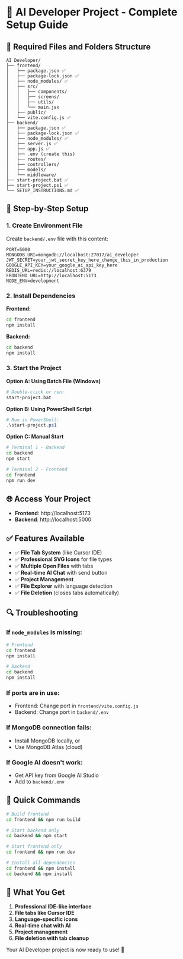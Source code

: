 # 🚀 AI Developer Project - Complete Setup Guide

## 📁 **Required Files and Folders Structure**

```
AI Developer/
├── frontend/
│   ├── package.json ✅
│   ├── package-lock.json ✅
│   ├── node_modules/ ✅
│   ├── src/
│   │   ├── components/
│   │   ├── screens/
│   │   ├── utils/
│   │   └── main.jsx
│   ├── public/
│   └── vite.config.js ✅
├── backend/
│   ├── package.json ✅
│   ├── package-lock.json ✅
│   ├── node_modules/ ✅
│   ├── server.js ✅
│   ├── app.js ✅
│   ├── .env (create this)
│   ├── routes/
│   ├── controllers/
│   ├── models/
│   └── middleware/
├── start-project.bat ✅
├── start-project.ps1 ✅
└── SETUP_INSTRUCTIONS.md ✅
```

## 🔧 **Step-by-Step Setup**

### **1. Create Environment File**
Create `backend/.env` file with this content:
```env
PORT=5000
MONGODB_URI=mongodb://localhost:27017/ai_developer
JWT_SECRET=your_jwt_secret_key_here_change_this_in_production
GOOGLE_API_KEY=your_google_ai_api_key_here
REDIS_URL=redis://localhost:6379
FRONTEND_URL=http://localhost:5173
NODE_ENV=development
```

### **2. Install Dependencies**

**Frontend:**
```bash
cd frontend
npm install
```

**Backend:**
```bash
cd backend
npm install
```

### **3. Start the Project**

**Option A: Using Batch File (Windows)**
```bash
# Double-click or run:
start-project.bat
```

**Option B: Using PowerShell Script**
```powershell
# Run in PowerShell:
.\start-project.ps1
```

**Option C: Manual Start**
```bash
# Terminal 1 - Backend
cd backend
npm start

# Terminal 2 - Frontend
cd frontend
npm run dev
```

## 🌐 **Access Your Project**

- **Frontend**: http://localhost:5173
- **Backend**: http://localhost:5000

## ✅ **Features Available**

- ✅ **File Tab System** (like Cursor IDE)
- ✅ **Professional SVG Icons** for file types
- ✅ **Multiple Open Files** with tabs
- ✅ **Real-time AI Chat** with send button
- ✅ **Project Management**
- ✅ **File Explorer** with language detection
- ✅ **File Deletion** (closes tabs automatically)

## 🔍 **Troubleshooting**

### **If `node_modules` is missing:**
```bash
# Frontend
cd frontend
npm install

# Backend
cd backend
npm install
```

### **If ports are in use:**
- Frontend: Change port in `frontend/vite.config.js`
- Backend: Change port in `backend/.env`

### **If MongoDB connection fails:**
- Install MongoDB locally, or
- Use MongoDB Atlas (cloud)

### **If Google AI doesn't work:**
- Get API key from Google AI Studio
- Add to `backend/.env`

## 📝 **Quick Commands**

```bash
# Build frontend
cd frontend && npm run build

# Start backend only
cd backend && npm start

# Start frontend only
cd frontend && npm run dev

# Install all dependencies
cd frontend && npm install
cd backend && npm install
```

## 🎯 **What You Get**

1. **Professional IDE-like interface**
2. **File tabs like Cursor IDE**
3. **Language-specific icons**
4. **Real-time chat with AI**
5. **Project management**
6. **File deletion with tab cleanup**

Your AI Developer project is now ready to use! 🎉
